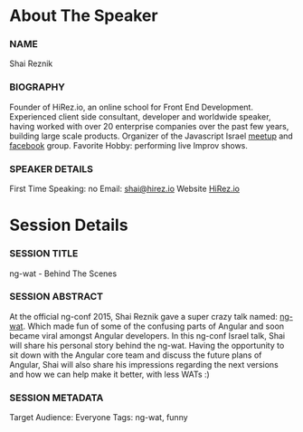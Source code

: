 About The Speaker
=================

### NAME
Shai Reznik

### BIOGRAPHY
Founder of HiRez.io, an online school for Front End Development.
Experienced client side consultant, developer and worldwide speaker, having worked with over 20 enterprise companies over the past few years, building large scale products.
Organizer of the Javascript Israel [meetup](meetup.com/JavaScript-Israel/) and [facebook](https://www.facebook.com/groups/jsisrael/) group.
Favorite Hobby: performing live Improv shows.

### SPEAKER DETAILS
First Time Speaking: no
Email: shai@hirez.io
Website [HiRez.io](http://hirez.io)


Session Details
===============

### SESSION TITLE
ng-wat - Behind The Scenes

### SESSION ABSTRACT
At the official ng-conf 2015, Shai Reznik gave a super crazy talk named: [ng-wat](https://www.youtube.com/watch?v=M_Wp-2XA9ZU).
Which made fun of some of the confusing parts of Angular and soon became viral amongst Angular developers.
In this ng-conf Israel talk, Shai will share his personal story behind the ng-wat.
Having the opportunity to sit down with the Angular core team and discuss the future plans of Angular,
Shai will also share his impressions regarding the next versions and how we can help make it better, with less WATs :)


### SESSION METADATA
Target Audience: Everyone
Tags: ng-wat, funny

